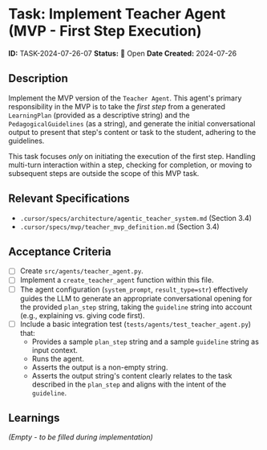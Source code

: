 # Task: Implement Teacher Agent (MVP - First Step Execution)

**ID:** TASK-2024-07-26-07
**Status:** 📝 Open
**Date Created:** 2024-07-26

## Description

Implement the MVP version of the `Teacher Agent`. This agent's primary responsibility in the MVP is to take the *first step* from a generated `LearningPlan` (provided as a descriptive string) and the `PedagogicalGuidelines` (as a string), and generate the initial conversational output to present that step's content or task to the student, adhering to the guidelines.

This task focuses *only* on initiating the execution of the first step. Handling multi-turn interaction within a step, checking for completion, or moving to subsequent steps are outside the scope of this MVP task.

## Relevant Specifications

*   `.cursor/specs/architecture/agentic_teacher_system.md` (Section 3.4)
*   `.cursor/specs/mvp/teacher_mvp_definition.md` (Section 3.4)

## Acceptance Criteria

*   [ ] Create `src/agents/teacher_agent.py`.
*   [ ] Implement a `create_teacher_agent` function within this file.
*   [ ] The agent configuration (`system_prompt`, `result_type=str`) effectively guides the LLM to generate an appropriate conversational opening for the provided `plan_step` string, taking the `guideline` string into account (e.g., explaining vs. giving code first).
*   [ ] Include a basic integration test (`tests/agents/test_teacher_agent.py`) that:
    *   Provides a sample `plan_step` string and a sample `guideline` string as input context.
    *   Runs the agent.
    *   Asserts the output is a non-empty string.
    *   Asserts the output string's content clearly relates to the task described in the `plan_step` and aligns with the intent of the `guideline`.

## Learnings

*(Empty - to be filled during implementation)*
